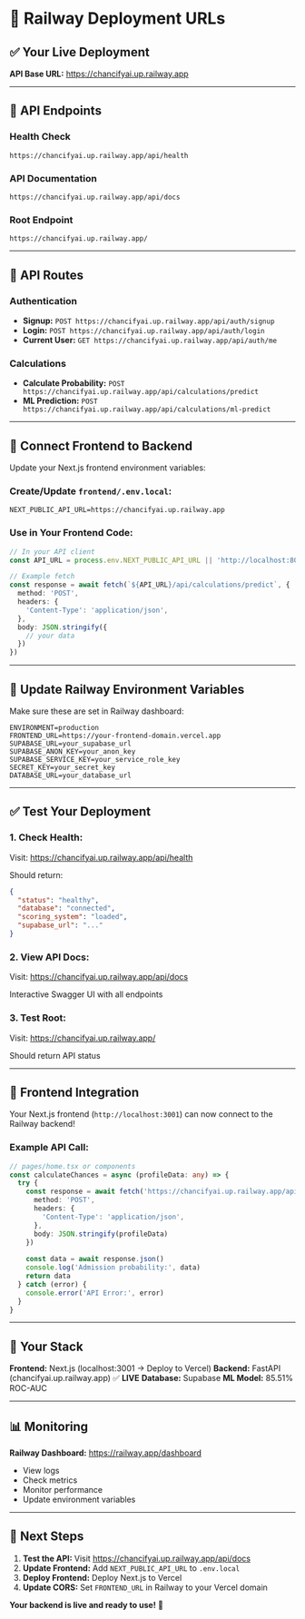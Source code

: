 # 🚂 Railway Deployment URLs

## ✅ Your Live Deployment

**API Base URL:** https://chancifyai.up.railway.app

---

## 📍 API Endpoints

### **Health Check**
```
https://chancifyai.up.railway.app/api/health
```

### **API Documentation**
```
https://chancifyai.up.railway.app/api/docs
```

### **Root Endpoint**
```
https://chancifyai.up.railway.app/
```

---

## 🔗 API Routes

### **Authentication**
- **Signup:** `POST https://chancifyai.up.railway.app/api/auth/signup`
- **Login:** `POST https://chancifyai.up.railway.app/api/auth/login`
- **Current User:** `GET https://chancifyai.up.railway.app/api/auth/me`

### **Calculations**
- **Calculate Probability:** `POST https://chancifyai.up.railway.app/api/calculations/predict`
- **ML Prediction:** `POST https://chancifyai.up.railway.app/api/calculations/ml-predict`

---

## 🎯 Connect Frontend to Backend

Update your Next.js frontend environment variables:

### **Create/Update `frontend/.env.local`:**
```env
NEXT_PUBLIC_API_URL=https://chancifyai.up.railway.app
```

### **Use in Your Frontend Code:**
```typescript
// In your API client
const API_URL = process.env.NEXT_PUBLIC_API_URL || 'http://localhost:8000'

// Example fetch
const response = await fetch(`${API_URL}/api/calculations/predict`, {
  method: 'POST',
  headers: {
    'Content-Type': 'application/json',
  },
  body: JSON.stringify({
    // your data
  })
})
```

---

## 🔧 Update Railway Environment Variables

Make sure these are set in Railway dashboard:

```
ENVIRONMENT=production
FRONTEND_URL=https://your-frontend-domain.vercel.app
SUPABASE_URL=your_supabase_url
SUPABASE_ANON_KEY=your_anon_key
SUPABASE_SERVICE_KEY=your_service_role_key
SECRET_KEY=your_secret_key
DATABASE_URL=your_database_url
```

---

## ✅ Test Your Deployment

### **1. Check Health:**
Visit: https://chancifyai.up.railway.app/api/health

Should return:
```json
{
  "status": "healthy",
  "database": "connected",
  "scoring_system": "loaded",
  "supabase_url": "..."
}
```

### **2. View API Docs:**
Visit: https://chancifyai.up.railway.app/api/docs

Interactive Swagger UI with all endpoints

### **3. Test Root:**
Visit: https://chancifyai.up.railway.app/

Should return API status

---

## 🎨 Frontend Integration

Your Next.js frontend (`http://localhost:3001`) can now connect to the Railway backend!

### **Example API Call:**
```typescript
// pages/home.tsx or components
const calculateChances = async (profileData: any) => {
  try {
    const response = await fetch('https://chancifyai.up.railway.app/api/calculations/predict', {
      method: 'POST',
      headers: {
        'Content-Type': 'application/json',
      },
      body: JSON.stringify(profileData)
    })
    
    const data = await response.json()
    console.log('Admission probability:', data)
    return data
  } catch (error) {
    console.error('API Error:', error)
  }
}
```

---

## 🚀 Your Stack

**Frontend:** Next.js (localhost:3001 → Deploy to Vercel)
**Backend:** FastAPI (chancifyai.up.railway.app) ✅ **LIVE**
**Database:** Supabase
**ML Model:** 85.51% ROC-AUC

---

## 📊 Monitoring

**Railway Dashboard:** https://railway.app/dashboard
- View logs
- Check metrics
- Monitor performance
- Update environment variables

---

## 🎯 Next Steps

1. **Test the API:** Visit https://chancifyai.up.railway.app/api/docs
2. **Update Frontend:** Add `NEXT_PUBLIC_API_URL` to `.env.local`
3. **Deploy Frontend:** Deploy Next.js to Vercel
4. **Update CORS:** Set `FRONTEND_URL` in Railway to your Vercel domain

**Your backend is live and ready to use!** 🎉

